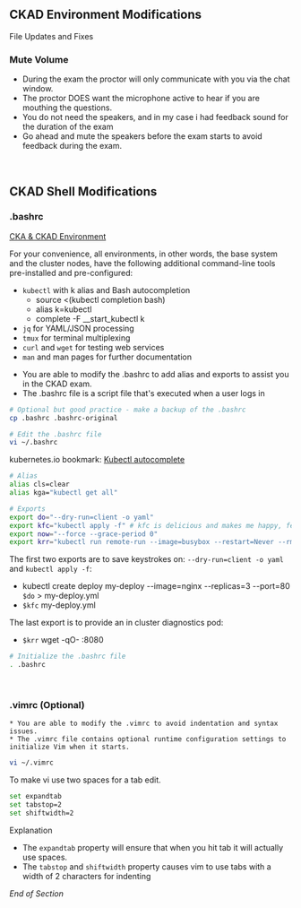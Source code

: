 ## CKAD Environment Modifications

File Updates and Fixes

### Mute Volume 

* During the exam the proctor will only communicate with you via the chat window. 
* The proctor DOES want the microphone active to hear if you are mouthing the questions.
* You do not need the speakers, and in my case i had feedback sound for the duration of the exam
* Go ahead and mute the speakers before the exam starts to avoid feedback during the exam.
<br />

## CKAD Shell Modifications

### .bashrc

[CKA & CKAD Environment](https://docs.linuxfoundation.org/tc-docs/certification/tips-cka-and-ckad#cka-and-ckad-environment)

For your convenience, all environments, in other words, the base system and the cluster nodes, have the following additional command-line tools pre-installed and pre-configured:
* `kubectl` with k alias and Bash autocompletion
    * source <(kubectl completion bash)
    * alias k=kubectl
    * complete -F __start_kubectl k
* `jq` for YAML/JSON processing
* `tmux` for terminal multiplexing
* `curl` and `wget` for testing web services
* `man` and man pages for further documentation

- You are able to modify the .bashrc to add alias and exports to assist you in the CKAD exam.
- The .bashrc file is a script file that's executed when a user logs in

```bash
# Optional but good practice - make a backup of the .bashrc
cp .bashrc .bashrc-original
```

```bash
# Edit the .bashrc file
vi ~/.bashrc
```

kubernetes.io bookmark: [Kubectl autocomplete](https://kubernetes.io/docs/reference/kubectl/cheatsheet/#bash)

```bash
# Alias
alias cls=clear
alias kga="kubectl get all"

# Exports
export do="--dry-run=client -o yaml"
export kfc="kubectl apply -f" # kfc is delicious and makes me happy, feel free to change to kaf
export now="--force --grace-period 0"
export krr="kubectl run remote-run --image=busybox --restart=Never --rm -it --"
```

The first two exports are to save keystrokes on: `--dry-run=client -o yaml` and `kubectl apply -f`:
- kubectl create deploy my-deploy --image=nginx --replicas=3 --port=80 `$do` > my-deploy.yml
- `$kfc` my-deploy.yml

The last export is to provide an in cluster diagnostics pod:
- `$krr` wget -qO- <service>:8080

```bash
# Initialize the .bashrc file
. .bashrc
```
<br />

### .vimrc (Optional)

    * You are able to modify the .vimrc to avoid indentation and syntax issues.
    * The .vimrc file contains optional runtime configuration settings to initialize Vim when it starts.

```bash
vi ~/.vimrc
```

To make vi use two spaces for a tab edit.

```bash
set expandtab
set tabstop=2
set shiftwidth=2
```

Explanation

- The `expandtab` property will ensure that when you hit tab it will actually use spaces.
- The `tabstop` and `shiftwidth` property causes vim to use tabs with a width of 2 characters for indenting

_End of Section_
